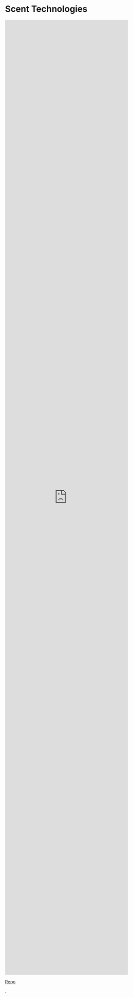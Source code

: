 # Scent Technologies
<iframe src="https://glitch.com/embed/#!/embed/scent-technologies?path=README.md&previewSize=0" title="scent-technologies on Glitch" style="border:0px #ffffff none;" name="myiFrame" scrolling="no" frameborder="1" marginheight="0px" marginwidth="0px" height="80%" width="80%" allowfullscreen></iframe>

[Repo](https://github.com/signal-k/st)

.
